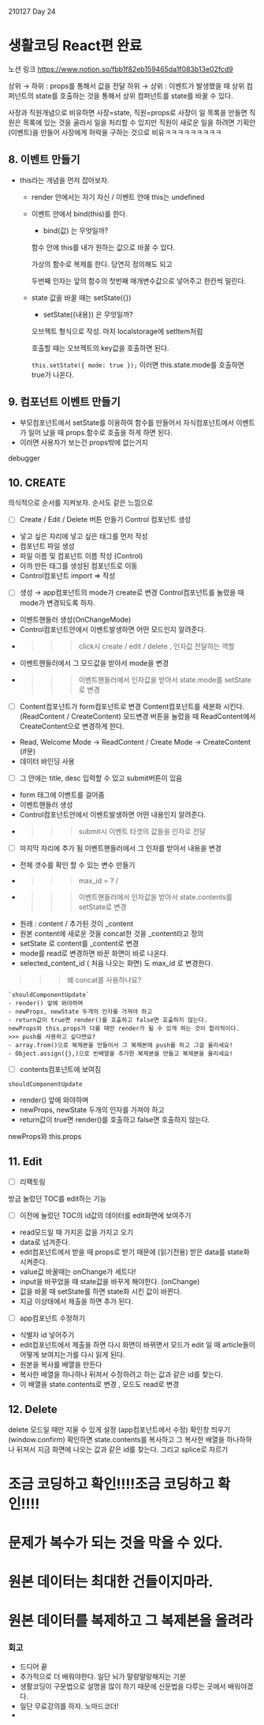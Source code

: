 210127 Day 24


# 생활코딩 React편 완료
노션 링크
https://www.notion.so/fbb1f82eb159465da1f083b13e02fcd9


상위 → 하위 :  props를 통해서 값을 전달 
하위 → 상위 :  이벤트가 발생했을 때 상위 컴퍼넌트의 state를 호출하는 것을 통해서 상위 컴퍼넌트를 state를 바꿀 수 있다.

사장과 직원개념으로 비유하면 사장=state, 직원=props로 사장이 일 목록을 만들면 직원은 목록에 있는 것을 골라서 일을 처리할 수 있지만 직원이 새로운 일을 하려면 기획안(이벤트)을 만들어 사장에게 허락을 구하는 것으로 비유ㅋㅋㅋㅋㅋㅋㅋㅋㅋ

## 8. 이벤트 만들기

- this라는 개념을 먼저 잡아보자.
    - render 안에서는 자기 자신 / 이벤트 안에 this는 undefined
    - 이벤트 안에서 bind(this)를 한다.

         - bind(값) 는 무엇일까?

        함수 안에 this를 내가 원하는 값으로 바꿀 수 있다.

        가상의 함수로 복제를 한다. 당연히 정의해도 되고

        두번째 인자는 앞의 함수의 첫번째 매개변수값으로 넣어주고 한칸씩 밀린다.

    - state 값을 바꿀 때는 setState({})

         - setState({내용}) 은 무엇일까?

        오브젝트 형식으로 작성. 마치 localstorage에 setItem처럼

        호출할 때는 오브젝트의 key값을 호출하면 된다.

        `this.setState({ mode: true });` 이러면 this.state.mode를 호출하면 true가 나온다.

## 9. 컴포넌트 이벤트 만들기

- 부모컴포넌트에서 setState를 이용하여 함수를 만들어서 자식컴포넌트에서 이벤트가 일어 났을 때 props.함수로 호출을 하게 하면 된다.
- 이러면 사용자가 보는건 props밖에 없는거지

debugger

## 10. CREATE

의식적으로 순서를 지켜보자. 순서도 같은 느낌으로

- [ ]  Create / Edit / Delete 버튼 만들기
Control 컴포넌트 생성 
 - 넣고 싶은 자리에 넣고 싶은 태그를 먼저 작성
 - 컴포넌트 파일 생성
 - 파일 이름 및 컴포넌트 이름 작성 (Control)
 - 아까 만든 태그를 생성된 컴포넌트로 이동
 - Control컴포넌트 import ⇒ <Control></Control> 작성
- [ ]  생성 → app컴포넌트의 mode가 create로 변경
Control컴포넌트를 눌렀을 때 mode가 변경되도록 하자.
 - 이벤트핸들러 생성(OnChangeMode)
 - Control컴포넌트안에서 이벤트발생하면 어떤 모드인지 알려준다.
 - >>> click시 create / edit / delete , 인자값 전달하는 역할
 - 이벤트핸들러에서  그 모드값을 받아서 mode을 변경
 - >>> 이벤트핸들러에서 인자값을 받아서 state.mode를 setState로 변경
- [ ]  Content컴포넌트가 form컴포넌트로 변경
Content컴포넌트를 세분화 시킨다.(ReadContent / CreateContent)
모드변경 버튼을 눌렀을 때 ReadContent에서 CreateContent으로 변경하게 한다.
- Read, Welcome Mode → ReadContent / Create Mode → CreateContent (if문)
- 데이터 바인딩 사용
- [ ]  그 안에는 title, desc 입력할 수 있고 submit버튼이 있음
- form 태그에 이벤트를 걸어줌
- 이벤트핸들러 생성
- Control컴포넌트안에서 이벤트발생하면 어떤 내용인지 알려준다.
- >>> submit시 이벤트 타겟의 값들을 인자로 전달
- [ ]  마지막 자리에 추가 됨
이벤트핸들러에서  그 인자를 받아서 내용을 변경
-  전체 갯수를 확인 할 수 있는 변수 만들기
- >>> max_id = ? / 
- >>> 이벤트핸들러에서 인자값을 받아서 state.contents를 setState로 변경
- 원래 : content / 추가된 것이 _content
- 원본 content에 새로운 것을 concat한 것을 _content라고 정의
- setState 로 content를 _content로 변경
- mode를 read로 변경하면 바꾼 화면이 바로 나온다.
- selected_content_id ( 처음 나오는 화면) 도 max_id 로 변경한다.
>>> 왜 concat를 사용하나요?

    `shouldComponentUpdate`
    - render() 앞에 와야하며
    - newProps, newState 두개의 인자를 가져야 하고
    - return값이 true면 render()를 호출하고 false면 호출하지 않는다.
    newProps와 this.props가 다를 때만 render가 될 수 있게 하는 것이 합리적이다.
    >>> push를 사용하고 싶다면요?
    - array.from()으로 복제본을 만들어서 그 복제본에 push를 하고 그걸 올리세요!
    - Object.assign({},)으로 빈배열을 추가한 복제본을 만들고 복제본을 올리세요!

- [ ]  contents컴포넌트에 보여짐

`shouldComponentUpdate`
- render() 앞에 와야하며
- newProps, newState 두개의 인자를 가져야 하고
- return값이 true면 render()를 호출하고 false면 호출하지 않는다.

newProps와 this.props

## 11. Edit

- [ ]  리팩토링

방금 눌렀던 TOC를 edit하는 기능

- [ ]  이전에 눌렀던 TOC의 id값의 데이터를 edit화면에 보여주기
- read모드일 때 가지온 값을 가지고 오기
- data로 넘겨준다.
- edit컴포넌트에서 받을 때 props로 받기 때문에 (읽기전용) 받은 data를 state화 시켜준다.
- value값 바꿀때는 onChange가 세트다!
- input을 바꾸었을 때 state값을 바꾸게 해야한다. (onChange)
- 값을 바꿀 때 setState를 하면 state화 시킨 값이 바뀐다.
- 지금 이상태에서 제출을 하면 추가 된다.
- [ ]  app컴포넌트 수정하기
- 식별자 id 넣어주기
- edit컴포넌트에서 제출을 하면 다시 화면이 바뀌면서 모드가 edit 일 때 article들이 어떻게 보여지는가를 다시 읽게 된다.
- 원본을 복사를 배열을 만든다
- 복사한 배열을 하나하나 뒤져서 수정하려고 하는 값과 같은 id를 찾는다.
- 이 배열을 state.contents로 변경 , 모드도 read로 변경

## 12. Delete

delete 모드일 때만 지울 수 있게 설정 (app컴포넌트에서 수정)
확인창 띄우기(window.confirm)
확인하면 state.contents를 복사하고 그 복사한 배열을 하나하하나 뒤져서 지금 화면에 나오는 값과 같은 id를 찾는다.
그리고 splice로 자르기

# 조금 코딩하고 확인!!!!조금 코딩하고 확인!!!!
# 문제가 복수가 되는 것을 막을 수 있다.

# 원본 데이터는 최대한 건들이지마라. 
# 원본 데이터를 복제하고 그 복제본을 올려라

### 회고

- 드디어 끝
- 추가적으로 더 배워야한다. 일단 뇌가 말랑말랑해지는 기분
- 생활코딩이 구문법으로 설명을 많이 하기 때문에 신문법을 다루는 곳에서 배워야겠다.
- 일단 무료강의를 하자. 노마드코더!
- 